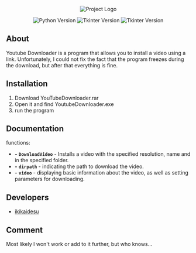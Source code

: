 <p align="center">
      <img src="https://i.ibb.co/pQFKWr2/You-Tube-Downloader-Logo.png" alt="Project Logo">
</p>

<p align="center">
    <img src="https://img.shields.io/badge/Python-3.10.6-blueviolet" alt="Python Version">
    <img src="https://img.shields.io/badge/Tkinter-8.6-blueviolet" alt="Tkinter Version">
    <img src="https://img.shields.io/badge/PyTube-15.0.0-blueviolet" alt="Tkinter Version">
</p>

## About

<p>Youtube Downloader is a program that allows you to install a video using a link. Unfortunately, I could not fix the fact that the program freezes during the download, but after that everything is fine.</p>

## Installation

1. Download YouTubeDownloader.rar
2. Open it and find YoutubeDownloader.exe
3. run the program

## Documentation

functions:
- **-** **`DownloadVideo`** - Installs a video with the specified resolution, name and in the specified folder.
- **-** **`dirpath`** - indicating the path to download the video.
- **-** **`video`** - displaying basic information about the video, as well as setting parameters for downloading.

## Developers

- [ikikaidesu](https://github.com/ikikaidesu)

## Comment

Most likely I won't work or add to it further, but who knows...


